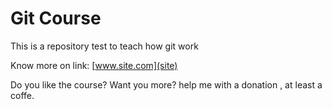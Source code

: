 # Git Course

This is a repository test to teach how git work

Know more on link: [www.site.com](site)

Do you like the course? Want you more? help me with a donation , at least a coffe.